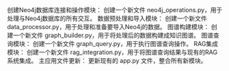 创建Neo4j数据库连接和操作模块：
创建一个新文件 neo4j_operations.py，用于处理与Neo4j数据库的所有交互。
数据预处理和导入模块：
创建一个新文件 data_processor.py，用于处理和准备要导入Neo4j的数据。
图谱构建模块：
创建一个新文件 graph_builder.py，用于将处理后的数据构建成知识图谱。
图谱查询模块：
创建一个新文件 graph_query.py，用于执行图谱查询操作。
RAG集成模块：
创建一个新文件 rag_integration.py，用于将图谱查询结果与现有的RAG系统集成。
主应用文件更新：
更新现有的 app.py 文件，整合所有新模块。